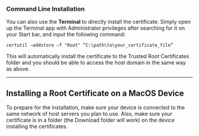 ### Command Line Installation

You can also use the **Terminal** to directly install the certificate. Simply open up the Terminal app with Administrator privileges after searching for it on your Start bar, and input the following command:

```
certutil –addstore –f "Root" “C:\path\to\your_certificate_file”
```

This will automatically install the certificate to the Trusted Root Certificates folder and you should be able to access the host domain in the same way as above.

---

Installing a Root Certificate on a MacOS Device
-----------------------------------------------

To prepare for the installation, make sure your device is connected to the same network of host servers you plan to use. Also, make sure your certificate is in a folder (the Download folder will work) on the device installing the certificates.